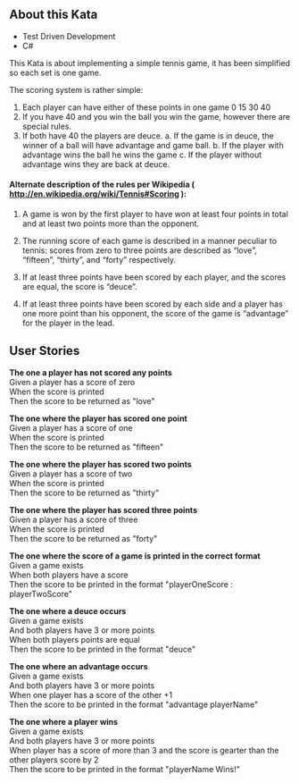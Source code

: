 ## About this Kata

- Test Driven Development
- C#

This Kata is about implementing a simple tennis game, it has been simplified so each set is one game.

The scoring system is rather simple:

1. Each player can have either of these points in one game 0 15 30 40
2. If you have 40 and you win the ball you win the game, however there are special rules.
3. If both have 40 the players are deuce. a. If the game is in deuce, the winner of a ball will have advantage and game ball. b. If the player with advantage wins the ball he wins the game c. If the player without advantage wins they are back at deuce.

#### Alternate description of the rules per Wikipedia ( http://en.wikipedia.org/wiki/Tennis#Scoring ):

1. A game is won by the first player to have won at least four points in total and at least two points more than the opponent.

2. The running score of each game is described in a manner peculiar to tennis: scores from zero to three points are described as “love”, “fifteen”, “thirty”, and “forty” respectively.

3. If at least three points have been scored by each player, and the scores are equal, the score is “deuce”.

4. If at least three points have been scored by each side and a player has one more point than his opponent, the score of the game is “advantage” for the player in the lead.

## User Stories
**The one a player has not scored any points** </br>
Given a player has a score of zero </br>
When the score is printed </br>
Then the score to be returned as "love" </br>

**The one where the player has scored one point** </br>
Given a player has a score of one </br>
When the score is printed </br>
Then the score to be returned as "fifteen" </br>

**The one where the player has scored two points** </br>
Given a player has a score of two </br>
When the score is printed </br>
Then the score to be returned as "thirty" </br>

**The one where the player has scored three points** </br>
Given a player has a score of three </br>
When the score is printed </br>
Then the score to be returned as "forty" </br>

**The one where the score of a game is printed in the correct format** </br>
Given a game exists </br>
When both players have a score </br>
Then the score to be printed in the format "playerOneScore : playerTwoScore" </br>

**The one where a deuce occurs** </br>
Given a game exists </br>
And both players have 3 or more points </br>
When both players points are equal </br>
Then the score to be printed in the format "deuce" </br>

**The one where an advantage occurs** </br>
Given a game exists </br>
And both players have 3 or more points </br>
When one player has a score of the other +1 </br>
Then the score to be printed in the format "advantage playerName" </br>

**The one where a player wins** </br>
Given a game exists </br>
And both players have 3 or more points </br>
When player has a score of more than 3 and the score is gearter than the other players score by 2</br>
Then the score to be printed in the format "playerName Wins!" </br>

